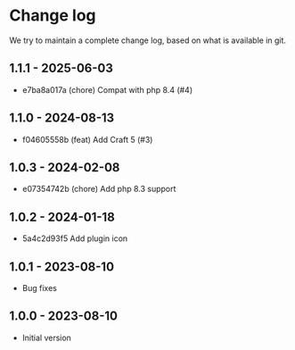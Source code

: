 # Change log

We try to maintain a complete change log, based on what is available in git.

## 1.1.1 - 2025-06-03

* e7ba8a017a (chore) Compat with php 8.4 (#4)

## 1.1.0 - 2024-08-13

* f04605558b (feat) Add Craft 5 (#3)

## 1.0.3 - 2024-02-08

* e07354742b (chore) Add php 8.3 support

## 1.0.2 - 2024-01-18

- 5a4c2d93f5 Add plugin icon

## 1.0.1 - 2023-08-10

- Bug fixes

## 1.0.0 - 2023-08-10

- Initial version
